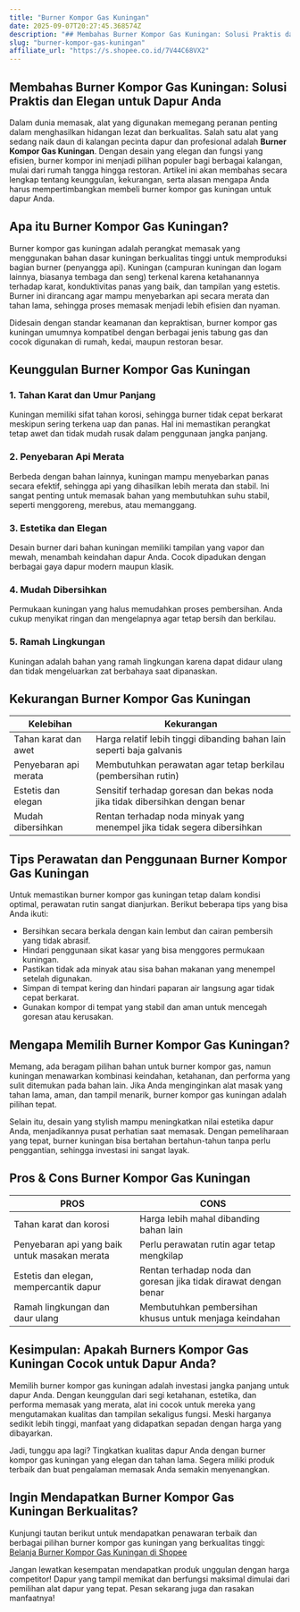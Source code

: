 ```yaml
---
title: "Burner Kompor Gas Kuningan"
date: 2025-09-07T20:27:45.368574Z
description: "## Membahas Burner Kompor Gas Kuningan: Solusi Praktis dan Elegan untuk Dapur Anda..."
slug: "burner-kompor-gas-kuningan"
affiliate_url: "https://s.shopee.co.id/7V44C68VX2"
---
```

## Membahas Burner Kompor Gas Kuningan: Solusi Praktis dan Elegan untuk Dapur Anda

Dalam dunia memasak, alat yang digunakan memegang peranan penting dalam menghasilkan hidangan lezat dan berkualitas. Salah satu alat yang sedang naik daun di kalangan pecinta dapur dan profesional adalah **Burner Kompor Gas Kuningan**. Dengan desain yang elegan dan fungsi yang efisien, burner kompor ini menjadi pilihan populer bagi berbagai kalangan, mulai dari rumah tangga hingga restoran. Artikel ini akan membahas secara lengkap tentang keunggulan, kekurangan, serta alasan mengapa Anda harus mempertimbangkan membeli burner kompor gas kuningan untuk dapur Anda.

## Apa itu Burner Kompor Gas Kuningan?

Burner kompor gas kuningan adalah perangkat memasak yang menggunakan bahan dasar kuningan berkualitas tinggi untuk memproduksi bagian burner (penyangga api). Kuningan (campuran kuningan dan logam lainnya, biasanya tembaga dan seng) terkenal karena ketahanannya terhadap karat, konduktivitas panas yang baik, dan tampilan yang estetis. Burner ini dirancang agar mampu menyebarkan api secara merata dan tahan lama, sehingga proses memasak menjadi lebih efisien dan nyaman.

Didesain dengan standar keamanan dan kepraktisan, burner kompor gas kuningan umumnya kompatibel dengan berbagai jenis tabung gas dan cocok digunakan di rumah, kedai, maupun restoran besar.

## Keunggulan Burner Kompor Gas Kuningan

### 1. Tahan Karat dan Umur Panjang
Kuningan memiliki sifat tahan korosi, sehingga burner tidak cepat berkarat meskipun sering terkena uap dan panas. Hal ini memastikan perangkat tetap awet dan tidak mudah rusak dalam penggunaan jangka panjang.

### 2. Penyebaran Api Merata
Berbeda dengan bahan lainnya, kuningan mampu menyebarkan panas secara efektif, sehingga api yang dihasilkan lebih merata dan stabil. Ini sangat penting untuk memasak bahan yang membutuhkan suhu stabil, seperti menggoreng, merebus, atau memanggang.

### 3. Estetika dan Elegan
Desain burner dari bahan kuningan memiliki tampilan yang vapor dan mewah, menambah keindahan dapur Anda. Cocok dipadukan dengan berbagai gaya dapur modern maupun klasik.

### 4. Mudah Dibersihkan
Permukaan kuningan yang halus memudahkan proses pembersihan. Anda cukup menyikat ringan dan mengelapnya agar tetap bersih dan berkilau.

### 5. Ramah Lingkungan
Kuningan adalah bahan yang ramah lingkungan karena dapat didaur ulang dan tidak mengeluarkan zat berbahaya saat dipanaskan.

## Kekurangan Burner Kompor Gas Kuningan

| Kelebihan | Kekurangan |
| --- | --- |
| Tahan karat dan awet | Harga relatif lebih tinggi dibanding bahan lain seperti baja galvanis |
| Penyebaran api merata | Membutuhkan perawatan agar tetap berkilau (pembersihan rutin) |
| Estetis dan elegan | Sensitif terhadap goresan dan bekas noda jika tidak dibersihkan dengan benar |
| Mudah dibersihkan | Rentan terhadap noda minyak yang menempel jika tidak segera dibersihkan |

## Tips Perawatan dan Penggunaan Burner Kompor Gas Kuningan

Untuk memastikan burner kompor gas kuningan tetap dalam kondisi optimal, perawatan rutin sangat dianjurkan. Berikut beberapa tips yang bisa Anda ikuti:

- Bersihkan secara berkala dengan kain lembut dan cairan pembersih yang tidak abrasif.
- Hindari penggunaan sikat kasar yang bisa menggores permukaan kuningan.
- Pastikan tidak ada minyak atau sisa bahan makanan yang menempel setelah digunakan.
- Simpan di tempat kering dan hindari paparan air langsung agar tidak cepat berkarat.
- Gunakan kompor di tempat yang stabil dan aman untuk mencegah goresan atau kerusakan.

## Mengapa Memilih Burner Kompor Gas Kuningan?

Memang, ada beragam pilihan bahan untuk burner kompor gas, namun kuningan menawarkan kombinasi keindahan, ketahanan, dan performa yang sulit ditemukan pada bahan lain. Jika Anda menginginkan alat masak yang tahan lama, aman, dan tampil menarik, burner kompor gas kuningan adalah pilihan tepat.

Selain itu, desain yang stylish mampu meningkatkan nilai estetika dapur Anda, menjadikannya pusat perhatian saat memasak. Dengan pemeliharaan yang tepat, burner kuningan bisa bertahan bertahun-tahun tanpa perlu penggantian, sehingga investasi ini sangat layak.

## Pros & Cons Burner Kompor Gas Kuningan

| PROS | CONS |
| --- | --- |
| Tahan karat dan korosi | Harga lebih mahal dibanding bahan lain |
| Penyebaran api yang baik untuk masakan merata | Perlu perawatan rutin agar tetap mengkilap |
| Estetis dan elegan, mempercantik dapur | Rentan terhadap noda dan goresan jika tidak dirawat dengan benar |
| Ramah lingkungan dan daur ulang | Membutuhkan pembersihan khusus untuk menjaga keindahan |

## Kesimpulan: Apakah Burners Kompor Gas Kuningan Cocok untuk Dapur Anda?

Memilih burner kompor gas kuningan adalah investasi jangka panjang untuk dapur Anda. Dengan keunggulan dari segi ketahanan, estetika, dan performa memasak yang merata, alat ini cocok untuk mereka yang mengutamakan kualitas dan tampilan sekaligus fungsi. Meski harganya sedikit lebih tinggi, manfaat yang didapatkan sepadan dengan harga yang dibayarkan.

Jadi, tunggu apa lagi? Tingkatkan kualitas dapur Anda dengan burner kompor gas kuningan yang elegan dan tahan lama. Segera miliki produk terbaik dan buat pengalaman memasak Anda semakin menyenangkan.

## Ingin Mendapatkan Burner Kompor Gas Kuningan Berkualitas?

Kunjungi tautan berikut untuk mendapatkan penawaran terbaik dan berbagai pilihan burner kompor gas kuningan yang berkualitas tinggi: [Belanja Burner Kompor Gas Kuningan di Shopee](https://s.shopee.co.id/7V44C68VX2)

Jangan lewatkan kesempatan mendapatkan produk unggulan dengan harga competitor! Dapur yang tampil memikat dan berfungsi maksimal dimulai dari pemilihan alat dapur yang tepat. Pesan sekarang juga dan rasakan manfaatnya!